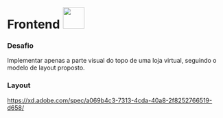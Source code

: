 # Frontend <img src="https://www.moovin.com.br/assets/images/svg/logo2.svg" width="50">

### Desafio

Implementar apenas a parte visual do topo de uma loja virtual, seguindo o modelo de layout proposto.


### Layout

https://xd.adobe.com/spec/a069b4c3-7313-4cda-40a8-2f8252766519-d658/

